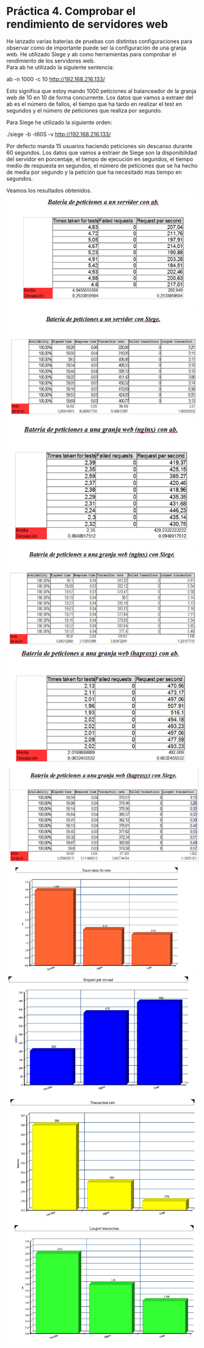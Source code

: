 # Práctica 4. Comprobar el rendimiento de servidores web #

He lanzado varias baterías de pruebas con distintas configuraciones para observar como de importante puede ser la configuración de una granja web.
 He utilizado Siege y ab como herramientas para comprobar el rendimiento de los servidores web.   
 Para ab he utilizado la siguiente sentencia:  
 
 ab -n 1000 -c 10 http://192.168.216.133/
 
 Esto significa que estoy mando 1000 peticiones al balanceador de la granja web de 10 en 10 de forma concurrente. 
 Los datos que vamos a extraer del ab es el número de fallos, el tiempo que ha tardo en realizar el test en segundos y el número de peticiones que realiza por segundo.
 
 Para Siege he utilizado la siguiente orden:
 
 ./siege -b -t60S -v http://192.168.216.133/
 
 Por defecto  manda 15 usuarios haciendo peticiones sin descanso durante 60 segundos. Los datos que vamos a  extraer de Siege son la disponibilidad del servidor en porcentaje, el tiempo de ejecución en segundos, el tiempo medio de respuesta en segundos, el número de peticiones que se ha hecho de media por segundo y la petición que ha necesitado mas tiempo en segundos.
 
 Veamos los resultados obtenidos.  
 ![Con titulo](practica4_1.png "Ejemplo")
 ![Con titulo](practica4_2.png "Ejemplo")
  ![Con titulo](practica4_3.png "Ejemplo")
  ![Con titulo](practica4_4.png "Ejemplo")
  ![Con titulo](practica4_5.png "Ejemplo")
  ![Con titulo](practica4_6.png "Ejemplo")
  ![Con titulo](practica4_7.png "Ejemplo")
  ![Con titulo](practica4_8.png "Ejemplo")
  ![Con titulo](practica4_9.png "Ejemplo")
  ![Con titulo](practica4_10.png "Ejemplo")
